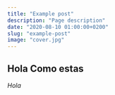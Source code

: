 ```yaml
---
title: "Example post"
description: "Page description"
date: "2020-08-10 01:00:00+0200"
slug: "example-post"
image: "cover.jpg"
---
```

## Hola Como estas

*Hola*

